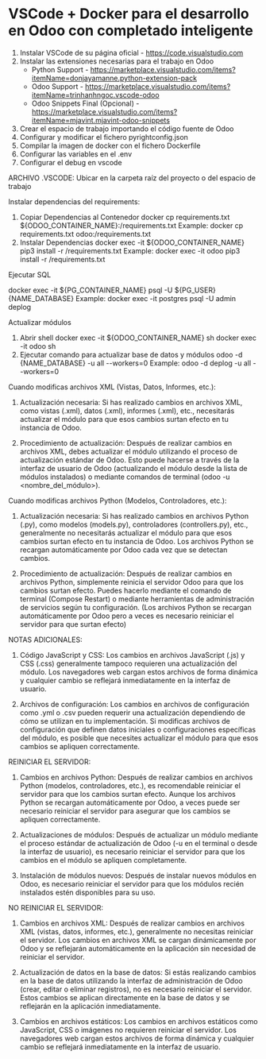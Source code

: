 # VSCode + Docker para el desarrollo en Odoo con completado inteligente

1. Instalar VSCode de su página oficial - <https://code.visualstudio.com>
2. Instalar las extensiones necesarias para el trabajo en Odoo
   - Python Support - <https://marketplace.visualstudio.com/items?itemName=donjayamanne.python-extension-pack>
   - Odoo Support - <https://marketplace.visualstudio.com/items?itemName=trinhanhngoc.vscode-odoo>
   - Odoo Snippets Final (Opcional) - <https://marketplace.visualstudio.com/items?itemName=mjavint.mjavint-odoo-snippets>
3. Crear el espacio de trabajo importando el código fuente de Odoo
4. Configurar y modificar el fichero pyrightconfig.json
5. Compilar la imagen de docker con el fichero Dockerfile
6. Configurar las variables en el .env
7. Configurar el debug en vscode

ARCHIVO .VSCODE: Ubicar en la carpeta raíz del proyecto o del espacio de trabajo

Instalar dependencias del requirements:

1. Copiar Dependencias al Contenedor
   docker cp requirements.txt ${ODOO_CONTAINER_NAME}:/requirements.txt
   Example: docker cp requirements.txt odoo:/requirements.txt
2. Instalar Dependencias
   docker exec -it ${ODOO_CONTAINER_NAME} pip3 install -r /requirements.txt
   Example: docker exec -it odoo pip3 install -r /requirements.txt

Ejecutar SQL 

   docker exec -it ${PG_CONTAINER_NAME} psql -U ${PG_USER} {NAME_DATABASE}
   Example: docker exec -it postgres psql -U admin deplog

Actualizar módulos

1. Abrir shell 
   docker exec -it ${ODOO_CONTAINER_NAME} sh
   docker exec -it odoo sh
2. Ejecutar comando para actualizar base de datos y módulos
   odoo -d {NAME_DATABASE} -u all --workers=0
   Example: odoo -d deplog -u all --workers=0




Cuando modificas archivos XML (Vistas, Datos, Informes, etc.):

1. Actualización necesaria: Si has realizado cambios en archivos XML, como vistas (.xml), datos (.xml), informes (.xml), etc., necesitarás actualizar el módulo para que esos cambios surtan efecto en tu instancia de Odoo.

2. Procedimiento de actualización: Después de realizar cambios en archivos XML, debes actualizar el módulo utilizando el proceso de actualización estándar de Odoo. Esto puede hacerse a través de la interfaz de usuario de Odoo (actualizando el módulo desde la lista de módulos instalados) o mediante comandos de terminal (odoo -u <nombre_del_módulo>).

Cuando modificas archivos Python (Modelos, Controladores, etc.):

1. Actualización necesaria: Si has realizado cambios en archivos Python (.py), como modelos (models.py), controladores (controllers.py), etc., generalmente no necesitarás actualizar el módulo para que esos cambios surtan efecto en tu instancia de Odoo. Los archivos Python se recargan automáticamente por Odoo cada vez que se detectan cambios.

2. Procedimiento de actualización: Después de realizar cambios en archivos Python, simplemente reinicia el servidor Odoo para que los cambios surtan efecto. Puedes hacerlo mediante el comando de terminal (Compose Restart) o mediante herramientas de administración de servicios según tu configuración. (Los archivos Python se recargan automáticamente por Odoo pero a veces es necesario reiniciar el servidor para que surtan efecto)

NOTAS ADICIONALES:

1. Código JavaScript y CSS: Los cambios en archivos JavaScript (.js) y CSS (.css) generalmente tampoco requieren una actualización del módulo. Los navegadores web cargan estos archivos de forma dinámica y cualquier cambio se reflejará inmediatamente en la interfaz de usuario.

2. Archivos de configuración: Los cambios en archivos de configuración como .yml o .csv pueden requerir una actualización dependiendo de cómo se utilizan en tu implementación. Si modificas archivos de configuración que definen datos iniciales o configuraciones específicas del módulo, es posible que necesites actualizar el módulo para que esos cambios se apliquen correctamente.


REINICIAR EL SERVIDOR:

1. Cambios en archivos Python: Después de realizar cambios en archivos Python (modelos, controladores, etc.), es recomendable reiniciar el servidor para que los cambios surtan efecto. Aunque los archivos Python se recargan automáticamente por Odoo, a veces puede ser necesario reiniciar el servidor para asegurar que los cambios se apliquen correctamente.

2. Actualizaciones de módulos: Después de actualizar un módulo mediante el proceso estándar de actualización de Odoo (-u en el terminal o desde la interfaz de usuario), es necesario reiniciar el servidor para que los cambios en el módulo se apliquen completamente.

3. Instalación de módulos nuevos: Después de instalar nuevos módulos en Odoo, es necesario reiniciar el servidor para que los módulos recién instalados estén disponibles para su uso.

NO REINICIAR EL SERVIDOR:

1. Cambios en archivos XML: Después de realizar cambios en archivos XML (vistas, datos, informes, etc.), generalmente no necesitas reiniciar el servidor. Los cambios en archivos XML se cargan dinámicamente por Odoo y se reflejarán automáticamente en la aplicación sin necesidad de reiniciar el servidor.

2. Actualización de datos en la base de datos: Si estás realizando cambios en la base de datos utilizando la interfaz de administración de Odoo (crear, editar o eliminar registros), no es necesario reiniciar el servidor. Estos cambios se aplican directamente en la base de datos y se reflejarán en la aplicación inmediatamente.

3. Cambios en archivos estáticos: Los cambios en archivos estáticos como JavaScript, CSS o imágenes no requieren reiniciar el servidor. Los navegadores web cargan estos archivos de forma dinámica y cualquier cambio se reflejará inmediatamente en la interfaz de usuario.




